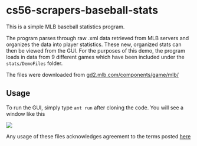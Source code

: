 # cs56-scrapers-baseball-stats

This is a simple MLB baseball statistics program. 

The program parses through raw .xml data retrieved from MLB servers and organizes the data into player statistics. These new, organized stats can then be viewed from the GUI. For the purposes of this demo, the program loads in data from 9 different games which have been included under the `stats/DemoFiles` folder.

The files were downloaded from [gd2.mlb.com/components/game/mlb/](http://gd2.mlb.com/components/game/mlb/)

## Usage

To run the GUI, simply type `ant run` after cloning the code. You will see a window like this

![](http://i.imgur.com/vJl9b1e.png)


Any usage of these files acknowledges agreement to the terms posted [here](http://gdx.mlb.com/components/copyright.txt)

